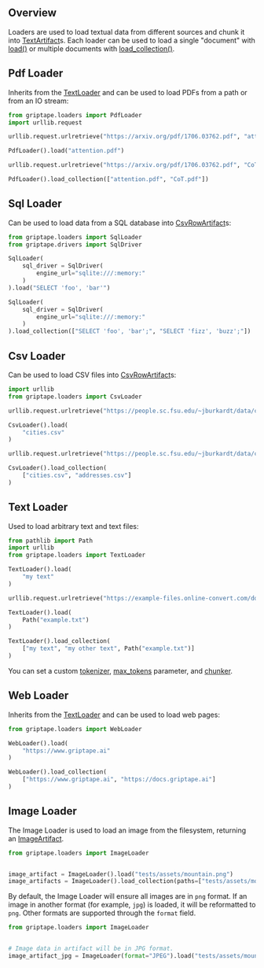## Overview

Loaders are used to load textual data from different sources and chunk it into [TextArtifact](../../reference/griptape/artifacts/text_artifact.md)s.
Each loader can be used to load a single "document" with [load()](../../reference/griptape/loaders/base_loader.md#griptape.loaders.base_loader.BaseLoader.load) or
multiple documents with [load_collection()](../../reference/griptape/loaders/base_loader.md#griptape.loaders.base_loader.BaseLoader.load_collection).

## Pdf Loader

Inherits from the [TextLoader](../../reference/griptape/loaders/text_loader.md) and can be used to load PDFs from a path or from an IO stream:

```python
from griptape.loaders import PdfLoader
import urllib.request

urllib.request.urlretrieve("https://arxiv.org/pdf/1706.03762.pdf", "attention.pdf")

PdfLoader().load("attention.pdf")

urllib.request.urlretrieve("https://arxiv.org/pdf/1706.03762.pdf", "CoT.pdf")

PdfLoader().load_collection(["attention.pdf", "CoT.pdf"])
```

## Sql Loader

Can be used to load data from a SQL database into [CsvRowArtifact](../../reference/griptape/artifacts/csv_row_artifact.md)s:

```python
from griptape.loaders import SqlLoader
from griptape.drivers import SqlDriver

SqlLoader(
    sql_driver = SqlDriver(
        engine_url="sqlite:///:memory:"
    )
).load("SELECT 'foo', 'bar'")

SqlLoader(
    sql_driver = SqlDriver(
        engine_url="sqlite:///:memory:"
    )
).load_collection(["SELECT 'foo', 'bar';", "SELECT 'fizz', 'buzz';"])
```

## Csv Loader

Can be used to load CSV files into [CsvRowArtifact](../../reference/griptape/artifacts/csv_row_artifact.md)s:

```python
import urllib
from griptape.loaders import CsvLoader

urllib.request.urlretrieve("https://people.sc.fsu.edu/~jburkardt/data/csv/cities.csv", "cities.csv")

CsvLoader().load(
    "cities.csv"
)

urllib.request.urlretrieve("https://people.sc.fsu.edu/~jburkardt/data/csv/addresses.csv", "addresses.csv")

CsvLoader().load_collection(
    ["cities.csv", "addresses.csv"]
)
```

## Text Loader

Used to load arbitrary text and text files:

```python
from pathlib import Path
import urllib
from griptape.loaders import TextLoader

TextLoader().load(
    "my text"
)

urllib.request.urlretrieve("https://example-files.online-convert.com/document/txt/example.txt", "example.txt")

TextLoader().load(
    Path("example.txt")
)

TextLoader().load_collection(
    ["my text", "my other text", Path("example.txt")]
)
```

You can set a custom [tokenizer](../../reference/griptape/loaders/text_loader.md#griptape.loaders.text_loader.TextLoader.tokenizer.md), [max_tokens](../../reference/griptape/loaders/text_loader.md#griptape.loaders.text_loader.TextLoader.max_tokens.md) parameter, and [chunker](../../reference/griptape/loaders/text_loader.md#griptape.loaders.text_loader.TextLoader.chunker.md).

## Web Loader

Inherits from the [TextLoader](../../reference/griptape/loaders/text_loader.md) and can be used to load web pages:

```python
from griptape.loaders import WebLoader

WebLoader().load(
    "https://www.griptape.ai"
)

WebLoader().load_collection(
    ["https://www.griptape.ai", "https://docs.griptape.ai"]
)
```

## Image Loader

The Image Loader is used to load an image from the filesystem, returning an [ImageArtifact](./artifacts.md#imageartifact).

```python
from griptape.loaders import ImageLoader


image_artifact = ImageLoader().load("tests/assets/mountain.png")
image_artifacts = ImageLoader().load_collection(paths=["tests/assets/mountain.png", "tests/assets/mountain.jpg"])
```

By default, the Image Loader will ensure all images are in `png` format. If an image in another format (for example, `jpg`) is loaded, it will be reformatted to `png`. Other formats are supported through the `format` field.

```python
from griptape.loaders import ImageLoader


# Image data in artifact will be in JPG format.
image_artifact_jpg = ImageLoader(format="JPEG").load("tests/assets/mountain.png")
```
